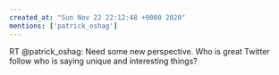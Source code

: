 ```yaml
---
created_at: "Sun Nov 22 22:12:48 +0000 2020"
mentions: ['patrick_oshag']
---
```


RT @patrick_oshag: Need some new perspective. Who is great Twitter follow who is saying unique and interesting things?